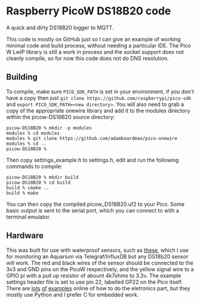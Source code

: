 # Raspberry PicoW DS18B20 code

A quick and dirty DS18B20 logger to MQTT.

This code is mostly on GitHub just so I can give an example of working minimal
code and build process, without needing a particular IDE. The Pico W LwIP
library is still a work in process and the socket support does not cleanly
compile, so for now this code does not do DNS resolution.

## Building

To compile, make sure ``PICO_SDK_PATH`` is set in your environment, if you don't
have a copy then just ``git clone https://github.com/raspberrypi/pico-sdk``
and ``export PICO_SDK_PATH=<new directory>``. You will also need to grab a copy
of the appropriate onewire library and add it to the modules directory within
the picow-DS18B20 source directory:

    picow-DS18B20 % mkdir -p modules
    modules % cd modules
    modules % git clone https://github.com/adamboardman/pico-onewire
    modules % cd ..
    picow-DS18B20 %

Then copy settings_example.h to settings.h, edit and run
the following commands to compile:

    picow-DS18B20 % mkdir build
    picow-DS18B20 % cd build
    build % cmake ..
    build % make

You can then copy the compiled picow_DS18B20.uf2 to your Pico. Some basic output
is sent to the serial port, which you can connect to with a terminal emulator.

## Hardware

This was built for use with waterproof sensors, such as [these](https://www.amazon.co.uk/gp/product/B00CHEZ250/),
which I use for monitoring an Aquarium via Telegraf/InfluxDB but any DS18b20
sensor will work. The red and black wires of the sensor should be connected
to the 3v3 and GND pins on the PicoW respectively, and the yellow signal wire
to a GPIO pi with a pull up resistor of abount 4k7ohms to 3.3v. The example
settings header file is set to use pin 22, labelled GP22 on the Pico itself.
There are [lots](https://how2electronics.com/interfacing-ds18b20-sensor-with-raspberry-pi-pico/)
[of](http://www.pibits.net/code/raspberry-pi-pico-and-ds18b20-thermometer-using-micropython.php)
[examples](https://microcontrollerslab.com/raspberry-pi-pico-ds18b20-thingspeak/)
online of how to do the eletronics part, but they mostly use Python and I
prefer C for embedded work.